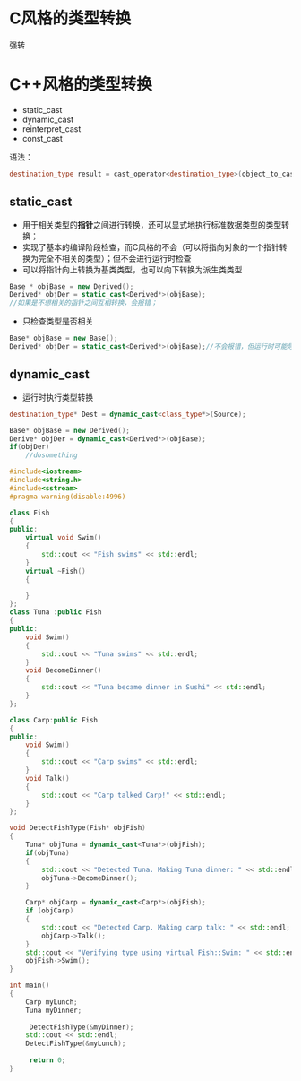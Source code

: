 # C风格的类型转换

强转

# C++风格的类型转换

* static_cast
* dynamic_cast
* reinterpret_cast
* const_cast

语法：

```C++
destination_type result = cast_operator<destination_type>(object_to_cast);
```

## static_cast

* 用于相关类型的**指针**之间进行转换，还可以显式地执行标准数据类型的类型转换；
* 实现了基本的编译阶段检查，而C风格的不会（可以将指向对象的一个指针转换为完全不相关的类型）；但不会进行运行时检查
* 可以将指针向上转换为基类类型，也可以向下转换为派生类类型

```C++
Base * objBase = new Derived();
Derived* objDer = static_cast<Derived*>(objBase);
//如果是不想相关的指针之间互相转换，会报错；
```

* 只检查类型是否相关

```C++
Base* objBase = new Base();
Derived* objDer = static_cast<Derived*>(objBase);//不会报错，但运行时可能导致意外结果
```

## dynamic_cast

* 运行时执行类型转换

```C++
destination_type* Dest = dynamic_cast<class_type*>(Source);
```

```C++
Base* objBase = new Derived();
Derive* objDer = dynamic_cast<Derived*>(objBase);
if(objDer)
    //dosomething
```

```C++
#include<iostream>
#include<string.h>
#include<sstream>
#pragma warning(disable:4996)

class Fish
{
public:
	virtual void Swim()
	{
		std::cout << "Fish swims" << std::endl;
	}
	virtual ~Fish()
	{

	}
};
class Tuna :public Fish
{
public:
	void Swim()
	{
		std::cout << "Tuna swims" << std::endl;
	}
	void BecomeDinner()
	{
		std::cout << "Tuna became dinner in Sushi" << std::endl;
	}
};

class Carp:public Fish
{
public:
	void Swim()
	{
		std::cout << "Carp swims" << std::endl;
	}
	void Talk()
	{
		std::cout << "Carp talked Carp!" << std::endl;
	}
};

void DetectFishType(Fish* objFish)
{
	Tuna* objTuna = dynamic_cast<Tuna*>(objFish);
	if(objTuna)
	{
		std::cout << "Detected Tuna. Making Tuna dinner: " << std::endl;
		objTuna->BecomeDinner();
	}

	Carp* objCarp = dynamic_cast<Carp*>(objFish);
	if (objCarp)
	{
		std::cout << "Detected Carp. Making carp talk: " << std::endl;
		objCarp->Talk();
	}
	std::cout << "Verifying type using virtual Fish::Swim: " << std::endl;
	objFish->Swim();
}

int main()
{
	Carp myLunch;
	Tuna myDinner;
	
	 DetectFishType(&myDinner);
	std::cout << std::endl;
	DetectFishType(&myLunch);
	
	 return 0;
}
```

